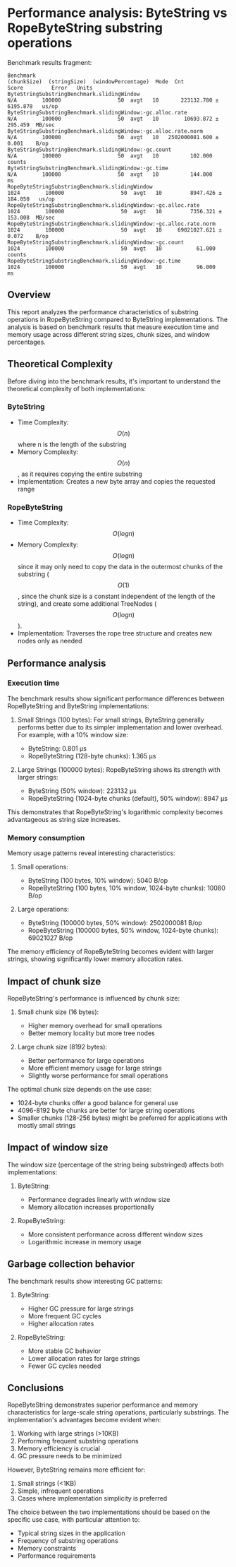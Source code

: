 # Performance analysis: ByteString vs RopeByteString substring operations

Benchmark results fragment:
```
Benchmark                                                           (chunkSize)  (stringSize)  (windowPercentage)  Mode  Cnt            Score         Error   Units
ByteStringSubstringBenchmark.slidingWindow                                  N/A        100000                  50  avgt   10       223132.780 ±    6195.878   us/op
ByteStringSubstringBenchmark.slidingWindow:·gc.alloc.rate                   N/A        100000                  50  avgt   10        10693.872 ±     295.459  MB/sec
ByteStringSubstringBenchmark.slidingWindow:·gc.alloc.rate.norm              N/A        100000                  50  avgt   10   2502000081.600 ±       0.001    B/op
ByteStringSubstringBenchmark.slidingWindow:·gc.count                        N/A        100000                  50  avgt   10          102.000                counts
ByteStringSubstringBenchmark.slidingWindow:·gc.time                         N/A        100000                  50  avgt   10          144.000                    ms
RopeByteStringSubstringBenchmark.slidingWindow                             1024        100000                  50  avgt   10         8947.426 ±     184.050   us/op
RopeByteStringSubstringBenchmark.slidingWindow:·gc.alloc.rate              1024        100000                  50  avgt   10         7356.321 ±     153.008  MB/sec
RopeByteStringSubstringBenchmark.slidingWindow:·gc.alloc.rate.norm         1024        100000                  50  avgt   10     69021027.621 ±       0.072    B/op
RopeByteStringSubstringBenchmark.slidingWindow:·gc.count                   1024        100000                  50  avgt   10           61.000                counts
RopeByteStringSubstringBenchmark.slidingWindow:·gc.time                    1024        100000                  50  avgt   10           96.000                    ms
```

## Overview

This report analyzes the performance characteristics of substring operations in RopeByteString compared to ByteString implementations. The analysis is based on benchmark results that measure execution time and memory usage across different string sizes, chunk sizes, and window percentages.

## Theoretical Complexity

Before diving into the benchmark results, it's important to understand the theoretical complexity of both implementations:

### ByteString
- Time Complexity: $$O(n)$$ where n is the length of the substring
- Memory Complexity: $$O(n)$$, as it requires copying the entire substring
- Implementation: Creates a new byte array and copies the requested range

### RopeByteString
- Time Complexity: $$O(log n)$$
- Memory Complexity: $$O(log n)$$ since it may only need to copy the data in the outermost chunks of the substring ($$O(1)$$, since the chunk size is a constant independent of the length of the string), and create some additional TreeNodes ($$O(log n)$$).
- Implementation: Traverses the rope tree structure and creates new nodes only as needed

## Performance analysis

### Execution time

The benchmark results show significant performance differences between RopeByteString and ByteString implementations:

1. Small Strings (100 bytes):
   For small strings, ByteString generally performs better due to its simpler implementation and lower overhead. For example, with a 10% window size:
    - ByteString: 0.801 μs
    - RopeByteString (128-byte chunks): 1.365 μs

2. Large Strings (100000 bytes):
   RopeByteString shows its strength with larger strings:
    - ByteString (50% window): 223132 μs
    - RopeByteString (1024-byte chunks (default), 50% window): 8947 μs

This demonstrates that RopeByteString's logarithmic complexity becomes advantageous as string size increases.

### Memory consumption

Memory usage patterns reveal interesting characteristics:

1. Small operations:
    - ByteString (100 bytes, 10% window): 5040 B/op
    - RopeByteString (100 bytes, 10% window, 1024-byte chunks): 10080 B/op

2. Large operations:
    - ByteString (100000 bytes, 50% window): 2502000081 B/op
    - RopeByteString (100000 bytes, 50% window, 1024-byte chunks): 69021027 B/op

The memory efficiency of RopeByteString becomes evident with larger strings, showing significantly lower memory allocation rates.

## Impact of chunk size

RopeByteString's performance is influenced by chunk size:

1. Small chunk size (16 bytes):
    - Higher memory overhead for small operations
    - Better memory locality but more tree nodes

2. Large chunk size (8192 bytes):
    - Better performance for large operations
    - More efficient memory usage for large strings
    - Slightly worse performance for small operations

The optimal chunk size depends on the use case:
- 1024-byte chunks offer a good balance for general use
- 4096-8192 byte chunks are better for large string operations
- Smaller chunks (128-256 bytes) might be preferred for applications with mostly small strings

## Impact of window size

The window size (percentage of the string being substringed) affects both implementations:

1. ByteString:
    - Performance degrades linearly with window size
    - Memory allocation increases proportionally

2. RopeByteString:
    - More consistent performance across different window sizes
    - Logarithmic increase in memory usage

## Garbage collection behavior

The benchmark results show interesting GC patterns:

1. ByteString:
    - Higher GC pressure for large strings
    - More frequent GC cycles
    - Higher allocation rates

2. RopeByteString:
    - More stable GC behavior
    - Lower allocation rates for large strings
    - Fewer GC cycles needed

## Conclusions

RopeByteString demonstrates superior performance and memory characteristics for large-scale string operations, particularly substrings. The implementation's advantages become evident when:

1. Working with large strings (>10KB)
2. Performing frequent substring operations
3. Memory efficiency is crucial
4. GC pressure needs to be minimized

However, ByteString remains more efficient for:
1. Small strings (<1KB)
2. Simple, infrequent operations
3. Cases where implementation simplicity is preferred

The choice between the two implementations should be based on the specific use case, with particular attention to:
- Typical string sizes in the application
- Frequency of substring operations
- Memory constraints
- Performance requirements